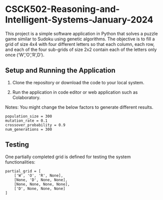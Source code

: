 # CSCK502-Reasoning-and-Intelligent-Systems-January-2024

This project is a simple software application in Python that solves a puzzle game similar to Sudoku using genetic algorithms. The objective is to fill a grid of size 4x4 with four different letters so that each column, each row, and each of the four sub-grids of size 2x2 contain each of the letters only once (‘W’,’O’,’R’,D’).

## Setup and Running the Application

1. Clone the repository or download the code to your local system.

2. Run the application in code editor or web application such as Colaboratory.

Notes:
You might change the below factors to generate different results.
```
population_size = 300
mutation_rate = 0.1
crossover_probability = 0.9
num_generations = 300
```

## Testing

One partially completed grid is defined for testing the system functionalities:
```
partial_grid = [
    ['W', 'O', 'R', None],
    [None, 'D', None, None],
    [None, None, None, None],
    ['D', None, None, None]
]
```